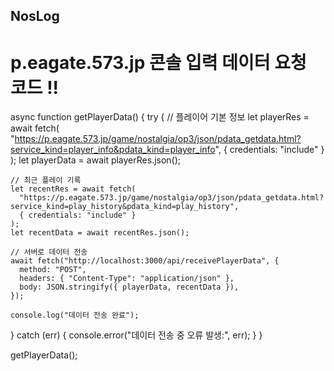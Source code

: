 ## NosLog

# p.eagate.573.jp 콘솔 입력 데이터 요청 코드 !!

async function getPlayerData() {
try {
// 플레이어 기본 정보
let playerRes = await fetch(
"https://p.eagate.573.jp/game/nostalgia/op3/json/pdata_getdata.html?service_kind=player_info&pdata_kind=player_info",
{ credentials: "include" }
);
let playerData = await playerRes.json();

    // 최근 플레이 기록
    let recentRes = await fetch(
      "https://p.eagate.573.jp/game/nostalgia/op3/json/pdata_getdata.html?service_kind=play_history&pdata_kind=play_history",
      { credentials: "include" }
    );
    let recentData = await recentRes.json();

    // 서버로 데이터 전송
    await fetch("http://localhost:3000/api/receivePlayerData", {
      method: "POST",
      headers: { "Content-Type": "application/json" },
      body: JSON.stringify({ playerData, recentData }),
    });

    console.log("데이터 전송 완료");

} catch (err) {
console.error("데이터 전송 중 오류 발생:", err);
}
}

getPlayerData();
